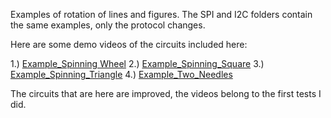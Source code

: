 
Examples of rotation of lines and figures. The SPI and I2C folders contain the same examples, only the protocol changes.

Here are some demo videos of the circuits included here:

1.) [Example_Spinning Wheel](https://www.youtube.com/shorts/pZOFqYocVHE)
2.) [Example_Spinning_Square](https://www.youtube.com/watch?v=k746fesv4bM)
3.) [Example_Spinning_Triangle](https://www.youtube.com/watch?v=dU39G4tLVxM)
4.) [Example_Two_Needles](https://www.youtube.com/shorts/46PbbhHPH-E)

The circuits that are here are improved, the videos belong to the first tests I did.

